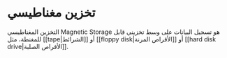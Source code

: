 # تخزين مغناطيسي

التخزين المغناطيسي Magnetic Storage هو تسجيل البيانات على وسط تخزيني قابل للمغنطة، مثل [[tape|الشرائط]] أو [[floppy disk|الأقراص المرنة]] أو [[hard disk drive|الأقراص الصلبة]].

